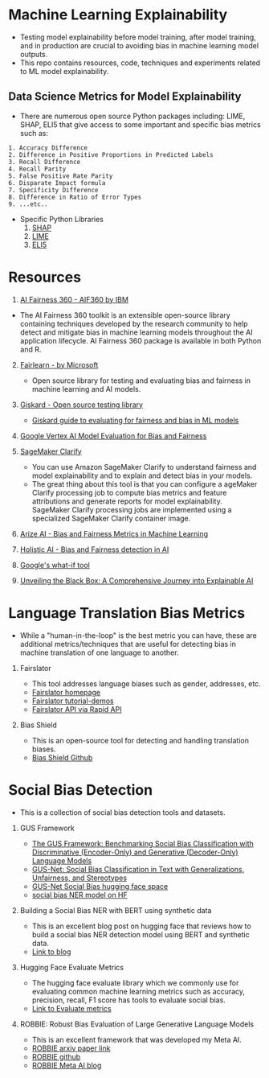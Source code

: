 # Machine Learning Explainability
* Testing model explainability before model training, after model training, and in production are crucial to avoiding bias in machine learning model outputs.
* This repo contains resources, code, techniques and experiments related to ML model explainability.



## Data Science Metrics for Model Explainability
* There are numerous open source Python packages including: LIME, SHAP, ELI5 that give access to some important and specific bias metrics such as:
```
1. Accuracy Difference
2. Difference in Positive Proportions in Predicted Labels
3. Recall Difference
4. Recall Parity
5. False Positive Rate Parity
6. Disparate Impact formula
7. Specificity Difference
8. Difference in Ratio of Error Types
9. ...etc..
```
* Specific Python Libraries
  1. [SHAP](https://shap.readthedocs.io/en/latest/)
  2. [LIME](https://medium.com/@shreeraj260405/hands-on-lime-practical-implementation-for-image-text-and-tabular-data-95566da87f57)
  3. [ELI5](https://eli5.readthedocs.io/en/latest/)

# Resources
1. [AI Fairness 360 - AIF360 by IBM](https://github.com/Trusted-AI/AIF360)
  * The AI Fairness 360 toolkit is an extensible open-source library containing techniques developed by the research community to help detect and mitigate bias in machine learning models throughout the AI application lifecycle. AI Fairness 360 package is available in both Python and R.

2. [Fairlearn - by Microsoft](https://fairlearn.org)
   * Open source library for testing and evaluating bias and fairness in machine learning and AI models.
  
3. [Giskard - Open source testing library](https://www.giskard.ai/products/open-source)
   * [Giskard guide to evaluating for fairness and bias in ML models](https://www.giskard.ai/knowledge/guide-to-model-evaluation-eliminating-bias)
  
4. [Google Vertex AI Model Evaluation for Bias and Fairness](https://cloud.google.com/vertex-ai/docs/evaluation/intro-evaluation-fairness)

5. [SageMaker Clarify](https://docs.aws.amazon.com/sagemaker/latest/dg/clarify-configure-processing-jobs.html)
   * You can use Amazon SageMaker Clarify to understand fairness and model explainability and to explain and detect bias in your models.
   * The great thing about this tool is that you can configure a ageMaker Clarify processing job to compute bias metrics and feature attributions and generate reports for model explainability. SageMaker Clarify processing jobs are implemented using a specialized SageMaker Clarify container image.
  

6. [Arize AI - Bias and Fairness Metrics in Machine Learning](https://arize.com/blog/evaluating-model-fairness/#sensitive)

7. [Holistic AI - Bias and Fairness detection in AI](https://www.holisticai.com/use-case/ai-bias-assessment)

8. [Google's what-if tool](https://pair-code.github.io/what-if-tool/)

9. [Unveiling the Black Box: A Comprehensive Journey into Explainable AI](https://medium.com/epochiiits/unveiling-the-black-box-a-comprehensive-journey-into-explainable-ai-fd0bd017b70c)




# Language Translation Bias Metrics 
* While a "human-in-the-loop" is the best metric you can have, these are additional metrics/techniques that are useful for detecting bias in machine translation of one language to another.

1. Fairslator
   * This tool addresses language biases such as gender, addresses, etc.
   * [Fairslator homepage](https://www.fairslator.com/?machine=microsoft&srcLang=en&trgLang=fr&text=You%20work%20too%20much.)
   * [Fairslator tutorial-demos](https://rapidapi.com/lexiconista/api/fairslator/tutorials)
   * [Fairslator API via Rapid API](https://rapidapi.com/lexiconista/api/fairslator)

2. Bias Shield
   * This is an open-source tool for detecting and handling translation biases.
   * [Bias Shield Github](https://rapidapi.com/lexiconista/api/fairslator)
  

# Social Bias Detection
* This is a collection of social bias detection tools and datasets.

1. GUS Framework
   * [The GUS Framework: Benchmarking Social Bias Classification with Discriminative (Encoder-Only) and Generative (Decoder-Only) Language Models](https://arxiv.org/html/2410.08388v4)
   * [GUS-Net: Social Bias Classification in Text with Generalizations, Unfairness, and Stereotypes](https://huggingface.co/papers/2410.08388)
   * [GUS-Net Social Bias hugging face space](https://huggingface.co/collections/ethical-spectacle/gus-net-social-bias-ner-66edfe93801ea45d7a26a10f)
   * [social bias NER model on HF](https://huggingface.co/ethical-spectacle/social-bias-ner)

2. Building a Social Bias NER with BERT using synthetic data
   * This is an excellent blog post on hugging face that reviews how to build a social bias NER detection model using BERT and synthetic data.
   * [Link to blog](https://huggingface.co/blog/maximuspowers/bias-entity-recognition)
  
3. Hugging Face Evaluate Metrics
   * The hugging face evaluate library which we commonly use for evaluating common machine learning metrics such as accuracy, precision, recall, F1 score has tools to evaluate social bias.
   * [Link to Evaluate metrics](https://huggingface.co/blog/evaluating-llm-bias)
  
4. ROBBIE: Robust Bias Evaluation of Large Generative Language Models
   * This is an excellent framework that was developed my Meta AI.
   * [ROBBIE arxiv paper link](https://arxiv.org/abs/2311.18140)
   * [ROBBIE github](https://github.com/facebookresearch/ResponsibleNLP/tree/main/robbie)
   * [ROBBIE Meta AI blog](https://ai.meta.com/research/publications/robbie-robust-bias-evaluation-of-large-generative-language-models/)
